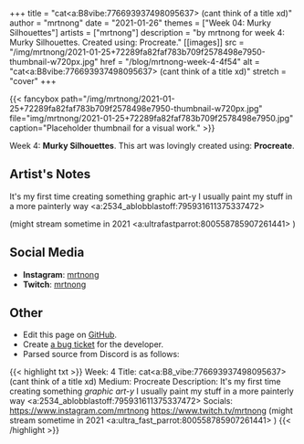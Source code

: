 +++
title =       "cat<a:B8vibe:776693937498095637>  (cant think of a title xd)"
author =      "mrtnong"
date =        "2021-01-26"
themes =      ["Week 04: Murky Silhouettes"]
artists =     ["mrtnong"]
description = "by mrtnong for week 4: Murky Silhouettes. Created using: Procreate."
[[images]]
              src = "/img/mrtnong/2021-01-25+72289fa82faf783b709f2578498e7950-thumbnail-w720px.jpg"
              href = "/blog/mrtnong-week-4-4f54"
              alt = "cat<a:B8vibe:776693937498095637>  (cant think of a title xd)"
              stretch = "cover"
+++


{{< fancybox path="/img/mrtnong/2021-01-25+72289fa82faf783b709f2578498e7950-thumbnail-w720px.jpg" file="img/mrtnong/2021-01-25+72289fa82faf783b709f2578498e7950.jpg" caption="Placeholder thumbnail for a visual work." >}}


Week 4: **Murky Silhouettes**. This art was lovingly created using: **Procreate**.

## Artist's Notes

It's my first time creating something graphic art-y I usually paint my stuff in a more painterly way <a:2534_ablobblastoff:795931611375337472> 

(might stream sometime in 2021 <a:ultrafastparrot:800558785907261441> )

## Social Media

- **Instagram**: <a href='https://instagram.com/mrtnong' target='_blank'>mrtnong</a>
- **Twitch**: <a href='https://twitch.tv/mrtnong' target='_blank'>mrtnong</a>

## Other

- Edit this page on [GitHub](https://github.com/teaminkling/web-refresh/edit/main/content/blog/mrtnong-week-4-4f54.md).
- Create [a bug ticket](https://github.com/teaminkling/web-refresh/issues/new?assignees=&labels=bug&template=problem-report.md&title=) for the developer.
- Parsed source from Discord is as follows:

{{< highlight txt >}}
Week: 4
Title: cat<a:B8_vibe:776693937498095637>  (cant think of a title xd)
Medium: Procreate
Description: It's my first time creating something *graphic art-y* I usually paint my stuff in a more painterly way <a:2534_ablobblastoff:795931611375337472> 
Socials: https://www.instagram.com/mrtnong https://www.twitch.tv/mrtnong (might stream sometime in 2021 <a:ultra_fast_parrot:800558785907261441> )
{{< /highlight >}}